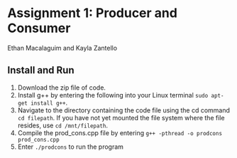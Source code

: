 # Assignment 1: Producer and Consumer

Ethan Macalaguim and Kayla Zantello

## Install and Run
1. Download the zip file of code.  
2. Install g++ by entering the following into your Linux terminal ```sudo apt-get install g++```.  
3. Navigate to the directory containing the code file using the cd command ```cd filepath```. If you have not yet mounted the file system where the file resides, use ```cd /mnt/filepath```.
4. Compile the prod_cons.cpp file by entering ```g++ -pthread -o prodcons prod_cons.cpp```  
5. Enter ```./prodcons``` to run the program
